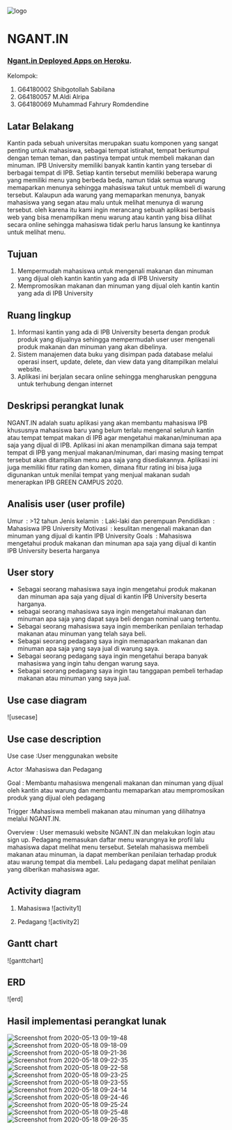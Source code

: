 ![logo](https://user-images.githubusercontent.com/45058486/82168018-c8aefd00-98e7-11ea-89e4-ad3a5a4ed5bd.png)
# NGANT.IN

### [Ngant.in Deployed Apps on Heroku](https://secret-escarpment-47024.herokuapp.com/).

Kelompok:
1. G64180002 Shibgotollah Sabilana &ensp; 
2. G64180057 M.Aldi Alripa &ensp; 
3. G64180069 Muhammad Fahrury Romdendine &ensp; 

## Latar Belakang

Kantin pada sebuah universitas merupakan suatu komponen yang sangat penting untuk mahasiswa, sebagai tempat istirahat, 
tempat berkumpul dengan teman teman, dan pastinya tempat untuk membeli makanan dan minuman. 
IPB University memiliki banyak kantin kantin yang tersebar di berbagai tempat di IPB. Setiap kantin tersebut memiliki beberapa warung yang
memiliki menu yang berbeda beda, namun tidak semua warung memaparkan menunya sehingga mahasiswa takut untuk membeli di warung tersebut. 
Kalaupun ada warung yang memaparkan menunya, banyak mahasiswa yang segan atau malu untuk melihat menunya di warung tersebut.
oleh karena itu kami ingin merancang sebuah aplikasi berbasis web yang bisa menampilkan menu warung atau kantin yang bisa dilihat
secara online sehingga mahasiswa tidak perlu harus lansung ke kantinnya untuk melihat menu. 

## Tujuan

1. Mempermudah mahasiswa untuk mengenali makanan dan minuman yang dijual oleh kantin kantin yang ada di IPB University
2. Mempromosikan makanan dan minuman yang dijual oleh kantin kantin yang ada di IPB University

## Ruang lingkup

1. Informasi kantin yang ada di IPB University beserta dengan produk produk yang dijualnya sehingga mempermudah user user mengenali produk makanan dan minuman yang akan dibelinya.
2. Sistem manajemen data buku yang disimpan pada database melalui operasi insert, update, delete, dan view data yang ditampilkan melalui website.
3. Aplikasi ini berjalan secara online sehingga mengharuskan pengguna untuk terhubung dengan internet

##  Deskripsi perangkat lunak

NGANT.IN adalah suatu aplikasi yang akan membantu mahasiswa IPB khususnya mahasiswa baru yang belum terlalu mengenal 
seluruh kantin atau tempat tempat makan di IPB agar mengetahui makanan/minuman apa saja yang dijual di IPB. 
Aplikasi ini akan menampilkan dimana saja tempat tempat di IPB yang menjual makanan/minuman, dari masing masing tempat 
tersebut akan ditampilkan menu apa saja yang disediakannya. Aplikasi ini juga memiliki fitur rating dan komen, dimana 
fitur rating ini bisa juga digunankan untuk menilai tempat yang menjual makanan sudah menerapkan IPB GREEN CAMPUS 2020.

##  Analisis user (user profile)

Umur&ensp;: >12 tahun
Jenis kelamin&ensp;: Laki-laki dan perempuan
Pendidikan&ensp;: Mahasiswa IPB University
Motivasi&ensp;: kesulitan mengenali makanan dan minuman yang dijual di kantin IPB University
Goals&ensp;: Mahasiswa mengetahui produk makanan dan minuman apa saja yang dijual di kantin IPB University beserta harganya

##  User story
- Sebagai seorang mahasiswa saya ingin mengetahui produk makanan dan minuman apa saja yang dijual di kantin IPB University beserta harganya.
- sebagai seorang mahasiswa saya ingin mengetahui makanan dan minuman apa saja yang dapat saya beli dengan nominal uang tertentu.
- Sebagai seorang mahasiswa saya ingin memberikan penilaian terhadap makanan atau minuman yang telah saya beli.
- Sebagai seorang pedagang saya ingin memaparkan makanan dan minuman apa saja yang saya jual di warung saya.
- Sebagai seorang pedagang saya ingin mengetahui berapa banyak mahasiswa yang ingin tahu dengan warung saya.
- Sebagai seorang pedagang saya ingin tau tanggapan pembeli terhadap makanan atau minuman yang saya jual.

##  Use case diagram

![usecase]

##  Use case description

Use case	:User menggunakan website

Actor		  :Mahasiswa dan Pedagang

Goal		  :
Membantu mahasiswa mengenali makanan dan minuman yang dijual oleh kantin atau warung dan
membantu memaparkan atau mempromosikan produk yang dijual oleh pedagang

Trigger	  :Mahasiswa membeli makanan atau minuman yang dilihatnya melalui NGANT.IN. 

Overview	:
User memasuki website NGANT.IN dan melakukan login atau sign up. 
Pedagang memasukan daftar menu warungnya ke profil lalu mahasiswa dapat melihat menu tersebut.
Setelah mahasiswa membeli makanan atau minuman, ia dapat memberikan penilaian terhadap produk atau warung tempat dia membeli.
Lalu pedagang dapat melihat penilaian yang diberikan mahasiswa agar.

##  Activity diagram

1. Mahasiswa
![activity1]

2. Pedagang
![activity2]

##  Gantt chart

![ganttchart]

##  ERD

![erd]

##  Hasil implementasi perangkat lunak
![Screenshot from 2020-05-13 09-19-48](https://user-images.githubusercontent.com/45058486/82168780-cf3e7400-98e9-11ea-8433-bebff2f9bba3.png)
![Screenshot from 2020-05-18 09-18-09](https://user-images.githubusercontent.com/45058486/82168805-d796af00-98e9-11ea-915d-89980f0403f2.png)
![Screenshot from 2020-05-18 09-21-36](https://user-images.githubusercontent.com/45058486/82168808-d9f90900-98e9-11ea-9cda-f6324488ef19.png)
![Screenshot from 2020-05-18 09-22-35](https://user-images.githubusercontent.com/45058486/82168815-dbc2cc80-98e9-11ea-922b-6153be96e119.png)
![Screenshot from 2020-05-18 09-22-58](https://user-images.githubusercontent.com/45058486/82168819-de252680-98e9-11ea-8211-7ddd48f3f63b.png)
![Screenshot from 2020-05-18 09-23-25](https://user-images.githubusercontent.com/45058486/82168822-e1201700-98e9-11ea-8622-ffa04fd862ec.png)
![Screenshot from 2020-05-18 09-23-55](https://user-images.githubusercontent.com/45058486/82168826-e2e9da80-98e9-11ea-8bbf-cb812d4f7a93.png)
![Screenshot from 2020-05-18 09-24-14](https://user-images.githubusercontent.com/45058486/82168829-e4b39e00-98e9-11ea-872e-4c53d67fcd15.png)
![Screenshot from 2020-05-18 09-24-46](https://user-images.githubusercontent.com/45058486/82168833-e715f800-98e9-11ea-850a-c1fa3ad3f6ca.png)
![Screenshot from 2020-05-18 09-25-24](https://user-images.githubusercontent.com/45058486/82168836-e9785200-98e9-11ea-95be-8d3bbc7be8d3.png)
![Screenshot from 2020-05-18 09-25-48](https://user-images.githubusercontent.com/45058486/82168840-eb421580-98e9-11ea-9fee-7bb2723f8062.png)
![Screenshot from 2020-05-18 09-26-35](https://user-images.githubusercontent.com/45058486/82168845-eda46f80-98e9-11ea-97db-ffa4598d9bef.png)
